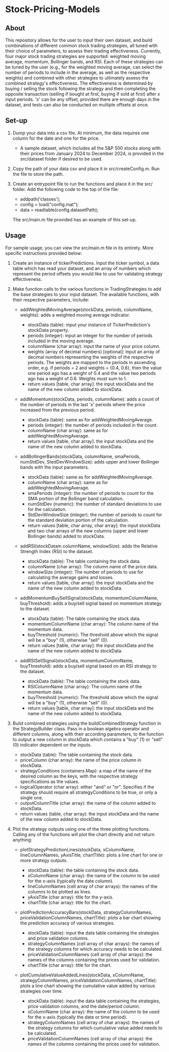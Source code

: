 # Stock-Pricing-Models

## About
This repository allows for the user to input their own dataset, and build combinations of different common stock trading strategies, 
all tuned with their choice of parameters, to assess their trading effectiveness. Currently, four major stock trading strategies are 
supported: weighted moving average, momentum, Bollinger bands, and RSI. Each of these strategies can be tuned by the user (e.g., for
the weighted moving average, can select the number of periods to include in the average, as well as the respective weights) and combined
with other strategies to ultimately assess the combined strategy's effectiveness. The effectiveness is determined by buying / selling
the stock following the strategy and then completing the opposite transaction (selling if bought at first, buying if sold at first)
after x input periods. 'x' can be any offset, provided there are enough days in the dataset, and tests can also be conducted on multiple
offsets at once.

## Set-up
1. Dump your data into a csv file. At minimum, the data requires one column for the date and one for the price.
    - A sample dataset, which includes all the S&P 500 stocks along with their prices from January 2024 to December 2024,
    is provided in the src/dataset folder if desired to be used.

2. Copy the path of your data csv and place it in src/createConfig.m. Run the file to store the path.

3. Create an entrypoint file to run the functions and place it in the src/ folder. Add the following code to the top of the file:
    - addpath('classes');
    - config = load("config.mat");
    - data = readtable(config.datasetPath);

    The src/main.m file provided has an example of this set-up.

## Usage
For sample usage, you can view the src/main.m file in its entirety. More specific instructions provided below:

1. Create an instance of tickerPredictions. Input the ticker symbol, a data table which has read your dataset, and an array of numbers
which represent the period offsets you would like to use for validating strategy effectiveness.

2. Make function calls to the various functions in TradingStrategies to add the base strategies to your input dataset. The available functions, with their respective parameters, include:
    - addWeightedMovingAverage(stockData, periods, columnName, weights): adds a weighted moving average indicator.
        - stockData (table): input your instance of TickerPrediction's stockData property.
        - periods (integer): input an integer for the number of periods included in the moving average.
        - columnName (char array): input the name of your price column.
        - weights (array of decimal numbers) [optional]: input an array of decimal numbers representing the weights of the respective periods. The weights are mapped to the periods in ascending order, e.g. if periods = 2 and weights = {0.4, 0.6}, then the value one period ago has a weight of 0.4 and the value two periods ago has a weight of 0.6. Weights must sum to 1.
        - return values [table, char array]: the input stockData and the name of the new column added to stockData.
    
    - addMomentum(stockData, periods, columnName): adds a count of the number of periods in the last 'x' periods where the price increased from the previous period.
        - stockData (table): same as for addWeightedMovingAverage.
        - periods (integer): the number of periods included in the count.
        - columnName (char array): same as for addWeightedMovingAverage.
        - return values [table, char array]: the input stockData and the name of the new column added to stockData.
    
    - addBollingerBands(stockData, columnName, smaPeriods, numStdDev, StedDevWindowSize): adds upper and lower Bollinger bands with the input parameters.
        - stockData (table): same as for addWeightedMovingAverage.
        - columnName (char array): same as for addWeightedMovingAverage.
        - smaPeriods (integer): the number of periods to count for the SMA portion of the Bollinger band calculation.
        - numStdDev (numeric): the number of standard deviations to use for the calculation.
        - StdDevWindowSize (integer): the number of periods to count for the standard deviation portion of the calculation.
        - return values [table, char array, char array]: the input stockData and two char arrays of the new columns (upper and lower Bollinger bands) added to stockData.
    
    - addRSI(stockDatam columnName, windowSize): adds the Relative Strength Index (RSI) to the dataset.
        - stockData (table): The table containing the stock data.
        - columnName (char array): The column name of the price data.
        - windowSize (integer): The number of periods to use for calculating the average gains and losses.
        - return values [table, char array]: the input stockData and the name of the new column added to stockData.

    - addMomentumBuySellSignal(stockData, momentumColumnName, buyThreshold): adds a buy/sell signal based on momentum strategy to the dataset.
        - stockData (table): The table containing the stock data.
        - momentumColumnName (char array): The column name of the momentum data.
        - buyThreshold (numeric): The threshold above which the signal will be a "buy" (1), otherwise "sell" (0).
        - return values [table, char array]: the input stockData and the name of the new column added to stockData.

    - addRSISellSignal(stockData, momentumColumnName, buyThreshold): adds a buy/sell signal based on an RSI strategy to the dataset.
        - stockData (table): The table containing the stock data.
        - RSIColumnName (char array): The column name of the momentum data.
        - buyThreshold (numeric): The threshold above which the signal will be a "buy" (1), otherwise "sell" (0).
        - return values [table, char array]: the input stockData and the name of the new column added to stockData.

3. Build combined strategies using the buildCombinedStrategy function in the StrategyBuilder class. Pass in a boolean algebra operator and different columns, along with their according parameters, to the function to output a new column in stockData which contains a "buy" (1) or "sell" (0) indicator dependent on the inputs.
    - stockData (table): The table containing the stock data.
    - priceColumn (char array): the name of the price column in stockData.
    - strategyConditions (containers.Map): a map of the name of the desired column as the keys, with the respective strategy specifications as the values.
    - logicalOperator (char array): either "and" or "or". Specifies if the strategy should require all strategyConditions to be true, or only a single one.
    - outputColumnTitle (char array): the name of the column added to stockData.
    - return values (table, char array): the input stockData and the name of the new column added to stockData.

4. Plot the strategy outputs using one of the three plotting functions. Calling any of the functions will plot the chart directly and not return anything:

    - plotStrategyPredictionLines(stockData, xColumnName, lineColumnNames, yAxisTitle, chartTitle): plots a line chart for one or more strategy outputs.
        - stockData (table): the table containing the stock data.
        - xColumnName (char array): the name of the column to be used for the x-axis (typically the date column).
        - lineColumnNames (cell array of char arrays): the names of the columns to be plotted as lines.
        - yAxisTitle (char array): title for the y-axis.
        - chartTitle (char array): title for the chart.

    - plotPredictionAccuracyBars(stockData, strategyColumnNames, priceValidationColumnNames, chartTitle): plots a bar chart showing the prediction accuracy of various strategies.
        - stockData (table): input the data table containing the strategies and price validation columns.
        - strategyColumnNames (cell array of char arrays): the names of the strategy columns for which accuracy needs to be calculated.
        - priceValidationColumnNames (cell array of char arrays): the names of the columns containing the prices used for validation.
        - chartTitle (char array): title for the chart.  
    
    - plotCumulativeValueAddedLines(stockData, xColumnName, strategyColumnNames, priceValidationColumnNames, chartTitle): plots a line chart showing the cumulative value added by various strategies over time.
        - stockData (table): input the data table containing the strategies, price validation columns, and the date/period column.
        - xColumnName (char array): the name of the column to be used for the x-axis (typically the date or time period).
        - strategyColumnNames (cell array of char arrays): the names of the strategy columns for which cumulative value added needs to be calculated.
        - priceValidationColumnNames (cell array of char arrays): the names of the columns containing the prices used for validation.
